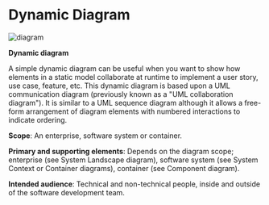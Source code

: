 # Dynamic Diagram

![diagram](https://www.plantuml.com/plantuml/svg/0/NPF1Rjim38Rl0V8EN4xfaCMNdWOCQ-8Src5TWxhRjQ1brjOcKmP99GY6lViW9rsJtYXH97z-f6xKK2prOJfvvzc5r11qPeD-B0h1_RBrrgKwAOcBRCIsTB4li16Fl0jfI4Lv_M4RaEt7tRSYe95QKLu_RGwClNVBOKmzdPIH3JsJp7N01SmgpsqWs69Bi1g6u1sQZpnRmEmNxb2T-C40kO4LjocWPCzMuiutf80XW7K4des4oQ16_ksvXUV4BkV1uEq05i4bjTYJAEmyWdMU1FPKGornhoJBsTMPjaqzR-e5p3PeMADIhdalw0B1onLKhgCUiwUoAAIGsO1GwzLax04yFqVfZtQ7sb43cAmZjbENu8IQVCIW2q3dI1L2R7K1PEvIqzCw9cvG3lFQBM2ssjvUyBhwCvq009In7o8Jsrnzovv7n2t3BKDE9J446XbMWsHGTpzBU22rDzvL275_x4aplfmCF6VpWlVwnBiwg56V1RyHGIw9jqCkU39VlMSoreHyCTdB0GhbZMfUbEI8t9hhaDjy651r7wKv0_StRzi3XUEUlS98TUzDpyc3nLpwQtN_lVZo-BYjSlWOUGewQwB441IyhbxdICty2l84Ja7_7uyhf1J86Ro7PudzYUU-8w7HPkm9Fi7diVvcNUOaqyaDSJD-bty0)

**Dynamic diagram**

A simple dynamic diagram can be useful when you want to show how elements in a static model collaborate at runtime to implement a user story, use case, feature, etc. This dynamic diagram is based upon a UML communication diagram (previously known as a "UML collaboration diagram"). It is similar to a UML sequence diagram although it allows a free-form arrangement of diagram elements with numbered interactions to indicate ordering.

**Scope**: An enterprise, software system or container.

**Primary and supporting elements**: Depends on the diagram scope; enterprise (see System Landscape diagram), software system (see System Context or Container diagrams), container (see Component diagram).

**Intended audience**: Technical and non-technical people, inside and outside of the software development team.